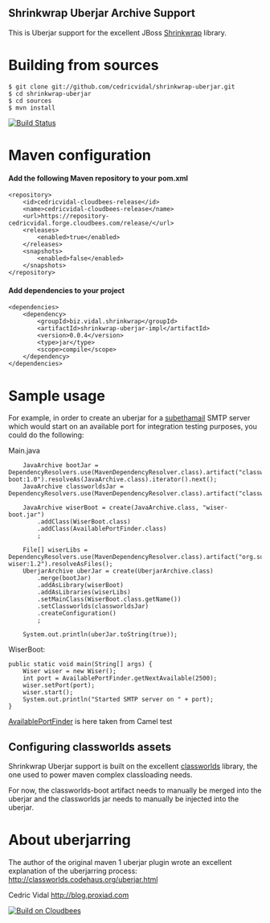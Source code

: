 Shrinkwrap Uberjar Archive Support
----------------------------------

This is Uberjar support for the excellent JBoss [Shrinkwrap](http://www.jboss.org/shrinkwrap/) library.

# Building from sources

	$ git clone git://github.com/cedricvidal/shrinkwrap-uberjar.git
	$ cd shrinkwrap-uberjar
	$ cd sources
	$ mvn install

[![Build Status](https://cedricvidal.ci.cloudbees.com/job/shrinkwrap-uberjar/badge/icon)](https://cedricvidal.ci.cloudbees.com/job/shrinkwrap-uberjar/)

# Maven configuration

#### Add the following Maven repository to your pom.xml

	<repository>
		<id>cedricvidal-cloudbees-release</id>
		<name>cedricvidal-cloudbees-release</name>
		<url>https://repository-cedricvidal.forge.cloudbees.com/release/</url>
		<releases>
			<enabled>true</enabled>
		</releases>
		<snapshots>
			<enabled>false</enabled>
		</snapshots>
	</repository>

#### Add dependencies to your project

	<dependencies>
		<dependency>
			<groupId>biz.vidal.shrinkwrap</groupId>
			<artifactId>shrinkwrap-uberjar-impl</artifactId>
			<version>0.0.4</version>
			<type>jar</type>
			<scope>compile</scope>
		</dependency>
	</dependencies>

# Sample usage

For example, in order to create an uberjar for a [subethamail](http://code.google.com/p/subethasmtp/) SMTP server which would start on an available port for integration testing purposes, you could do the following:

Main.java

		JavaArchive bootJar = DependencyResolvers.use(MavenDependencyResolver.class).artifact("classworlds:classworlds-boot:1.0").resolveAs(JavaArchive.class).iterator().next();
		JavaArchive classworldsJar = DependencyResolvers.use(MavenDependencyResolver.class).artifact("classworlds:classworlds:1.1").resolveAs(JavaArchive.class).iterator().next();

		JavaArchive wiserBoot = create(JavaArchive.class, "wiser-boot.jar")
			.addClass(WiserBoot.class)
			.addClass(AvailablePortFinder.class)
			;

		File[] wiserLibs = DependencyResolvers.use(MavenDependencyResolver.class).artifact("org.subethamail:subethasmtp-wiser:1.2").resolveAsFiles();
		UberjarArchive uberJar = create(UberjarArchive.class)
			.merge(bootJar)
			.addAsLibrary(wiserBoot)
			.addAsLibraries(wiserLibs)
			.setMainClass(WiserBoot.class.getName())
			.setClassworlds(classworldsJar)
			.createConfiguration()
			;

		System.out.println(uberJar.toString(true));

WiserBoot:

	public static void main(String[] args) {
		Wiser wiser = new Wiser();
		int port = AvailablePortFinder.getNextAvailable(2500);
		wiser.setPort(port);
		wiser.start();
		System.out.println("Started SMTP server on " + port);
	}

[AvailablePortFinder](http://grepcode.com/file/repo1.maven.org/maven2/org.apache.camel/camel-test/2.9.1/org/apache/camel/test/AvailablePortFinder.java) is here taken from Camel test

## Configuring classworlds assets

Shrinkwrap Uberjar support is built on the excellent [classworlds](http://classworlds.codehaus.org/) library, the one used to power maven complex classloading needs.

For now, the classworlds-boot artifact needs to manually be merged into the uberjar and the classworlds jar needs to manually be injected into the uberjar.

# About uberjarring

The author of the original maven 1 uberjar plugin wrote an excellent explanation of the uberjarring process:
http://classworlds.codehaus.org/uberjar.html

Cedric Vidal
http://blog.proxiad.com

[![Build on Cloudbees](http://web-static-cloudfront.s3.amazonaws.com/images/badges/BuiltOnDEV.png)](https://cedricvidal.ci.cloudbees.com/)
